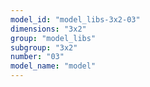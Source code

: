 ```yaml
---
model_id: "model_libs-3x2-03"
dimensions: "3x2"
group: "model_libs"
subgroup: "3x2"
number: "03"
model_name: "model"
---
```

